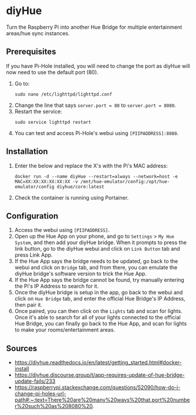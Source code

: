 # diyHue
Turn the Raspberry Pi into another Hue Bridge for multiple entertainment areas/hue sync instances.
## Prerequisites
If you have Pi-Hole installed, you will need to change the port as diyHue will now need to use the default port (80).
1. Go to:
    ```
    sudo nano /etc/lighttpd/lighttpd.conf
    ```
2. Change the line that says `server.port = 80` to `server.port = 8080`.
3. Restart the service:
    ```
    sudo service lighttpd restart
    ```
4. You can test and access Pi-Hole's webui using `[PIIPADDRESS]:8080`.
## Installation
1. Enter the below and replace the X's with the Pi's MAC address:
    ```
    docker run -d --name diyHue --restart=always --network=host -e MAC=XX:XX:XX:XX:XX:XX -v /mnt/hue-emulator/config:/opt/hue-emulator/config diyhue/core:latest
    ```
2. Check the container is running using Portainer.
## Configuration
1. Access the webui using `[PIIPADDRESS]`.
2. Open up the Hue App on your phone, and go to `Settings` > `My Hue System`, and then add your diyHue bridge. When it prompts to press the link button, go to the diyHue webui and click on `Link Button` tab and press Link App.
3. If the Hue App says the bridge needs to be updated, go back to the webui and click on `Bridge` tab, and from there, you can emulate the diyHue bridge's software version to trick the Hue App.
4. If the Hue App says the bridge cannot be found, try manually entering the Pi's IP Address to search for it.
5. Once the diyHue bridge is setup in the app, go back to the webui and click on `Hue Bridge` tab, and enter the official Hue Bridge's IP Address, then pair it.
6. Once paired, you can then click on the `Lights` tab and scan for lights. Once it's able to search for all of your lights connected to the official Hue Bridge, you can finally go back to the Hue App, and scan for lights to make your rooms/entertainment areas.
## Sources
* https://diyhue.readthedocs.io/en/latest/getting_started.html#docker-install
* https://diyhue.discourse.group/t/app-requires-update-of-hue-bridge-update-fails/233
* https://raspberrypi.stackexchange.com/questions/52090/how-do-i-change-pi-holes-url-path#:~:text=There%20are%20many%20ways%20that,port%20number%20such%20as%208080%20.
